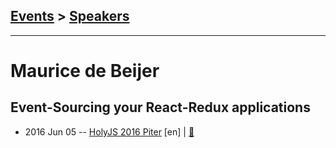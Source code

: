 ## [Events](../README.md) > [Speakers](../speakers.md)
---

# Maurice de Beijer

## Event-Sourcing your React-Redux applications
- 2016 Jun 05 -- [HolyJS 2016 Piter](https://www.youtube.com/watch?v=2jqmG9gaktU) [en] | [:notebook:](http://public.jugru.org/holyjs/2016/spb/day_1/track_2/beijer.pdf)  
